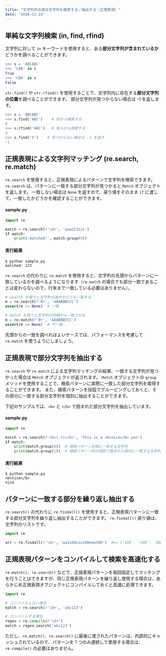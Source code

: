 ```yaml
---
title: "文字列内の部分文字列を検索する／抽出する（正規表現）"
date: "2016-11-25"
---
```


単純な文字列検索 (in, find, rfind)
----

文字列に対して `in` キーワードを使用すると、ある**部分文字列が含まれているか**どうかを調べることができます。

```python
>>> s = 'ABCABC'
>>> 'CAB' in s
True
>>> 'CBA' in s
False
```

`str.find()` や `str.rfind()` を使用することで、文字列内に存在する**部分文字列の位置**を調べることができます。
部分文字列が見つからない場合は -1 を返します。

```python
>>> s = 'ABCABC'
>>> s.find('ABC')    # 前から検索する
0
>>> s.rfind('ABC')   # 後ろから検索する
3
>>> s.find('X')    # 見つからない場合は -1 を返す
-1
```


正規表現による文字列マッチング (re.search, re.match)
----

`re.search` を使用すると、正規表現によるパターンで文字列を検索できます。
`re.search` は、パターンに一致する部分文字列が見つかると `Match` オブジェクトを返します。
一致しない場合は `None` を返すので、戻り値をそのまま `if` に渡して、一致したかどうかを確認することができます。

#### sample.py

```python
import re

match = re.search(r'\d+', 'aaa123zzz')
if match:
    print('matched:', match.group(0))
```

#### 実行結果

```
$ python sample.py
matched: 123
```

`re.search` の代わりに `re.match` を使用すると、文字列の先頭からパターンに一致しているかを調べるようになります（`re.match` の場合でも部分一致であることは変わらないので、行末まで一致している必要はありません）。

```python
# search を使うと文字列の途中からでも一致する
m = re.search(r'B+', 'AAABBBCCC')
assert(m != None)  # 一致

# match を使うと文字列の先頭から一致させる
m = re.match(r'B+', 'AAABBBCCC')
assert(m == None)  # 不一致
```

先頭からの一致を調べればよいケースでは、パフォーマンスを考慮して `re.match` を使うようにしましょう。


正規表現で部分文字列を抽出する
----

`re.search` や `re.match` による文字列マッチングの結果、一致する文字列が見つかった場合は `Match` オブジェクトが返されます。
`Match` オブジェクトの `group` メソッドを使用することで、検索パターンに実際に一致した部分文字列を取得することができます。
また、検索パターンを括弧でグルーピングしておくと、その部分に一致する部分文字列を個別に抽出することができます。

下記のサンプルでは、`<b>` と `</b>` で囲まれた部分文字列を抽出しています。

#### sample.py

```python
import re

match = re.search(r'<b>(.+)</b>', 'This is a <b>nice</b> pen')
if match:
    print(match.group(0))  # 検索パターン全体に一致する文字列
    print(match.group(1))  # 検索パターン中の括弧で囲まれた部分に一致する文字列
```

#### 実行結果

```
$ python sample.py
<b>nice</b>
nice
```


パターンに一致する部分を繰り返し抽出する
----

`re.search()` の代わりに `re.findall()` を使用すると、正規表現パターンに一致する部分文字列を繰り返し抽出することができます。
`re.findall()` 戻り値は、文字列のリストです。

```python
import re

arr = re.findall(r'\d+', 'aaa100xxx200eee300')  #=> ['100', '200', '300']
```


正規表現パターンをコンパイルして検索を高速化する
----

`re.match()`、`re.search()` などで、正規表現パターンを毎回指定してマッチングを行うことはできますが、同じ正規表現パターンを繰り返し使用する場合は、あらかじめ正規表現オブジェクトにコンパイルしておくと高速に処理できます。

```python
import re

# コンパイルしない場合
match = re.search(r'\d+', 'abc123')

# コンパイルする場合
regex = re.compile(r'\d+')
match = regex.search('abc123')
```

ただし、`re.match()`、`re.search()` に最後に渡されたパターンは、内部的にキャッシュされているので、パターンを 1 つのみ連続して使用する場合は、`re.compile()` の必要はありません。

